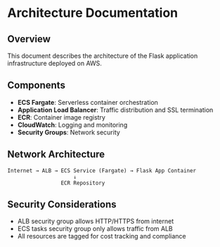 # Architecture Documentation

## Overview
This document describes the architecture of the Flask application infrastructure deployed on AWS.

## Components
- **ECS Fargate**: Serverless container orchestration
- **Application Load Balancer**: Traffic distribution and SSL termination
- **ECR**: Container image registry
- **CloudWatch**: Logging and monitoring
- **Security Groups**: Network security

## Network Architecture
```
Internet → ALB → ECS Service (Fargate) → Flask App Container
                     ↓
                 ECR Repository
```

## Security Considerations
- ALB security group allows HTTP/HTTPS from internet
- ECS tasks security group only allows traffic from ALB
- All resources are tagged for cost tracking and compliance
